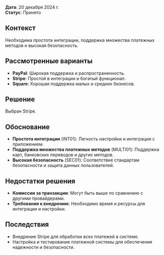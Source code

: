 
**Дата**: 20 декабря 2024 г.  
**Статус**: Принято  

## Контекст
Необходима простота интеграции, поддержка множества платежных методов и высокая безопасность.

## Рассмотренные варианты
- **PayPal**: Широкая поддержка и распространенность.
- **Stripe**: Простой в интеграции и богатый функционал.
- **Square**: Хорошая поддержка малых и средних бизнесов.

## Решение
Выбран Stripe.

## Обоснование
- **Простота интеграции** (INT01): Легкость настройки и интеграции с приложением.
- **Поддержка множества платежных методов** (MULTI01): Поддержка карт, банковских переводов и других методов.
- **Высокая безопасность** (SEC01): Соответствие стандартам безопасности и защита данных пользователей.

## Недостатки решения
- **Комиссии за транзакции**: Могут быть выше по сравнению с другими провайдерами.
- **Требования к внедрению**: Необходимо время и ресурсы для интеграции и настройки.

## Последствия
- Внедрение Stripe для обработки всех платежей в системе.
- Настройка и тестирование платежной системы для обеспечения надежности и безопасности.
